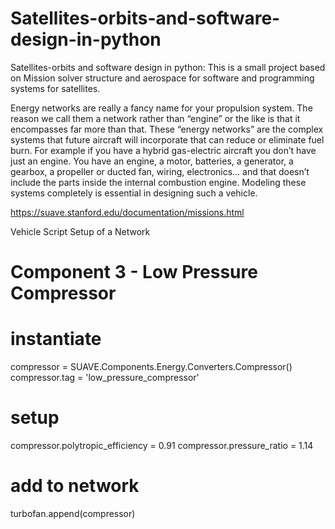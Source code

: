 # Satellites-orbits-and-software-design-in-python
Satellites-orbits and software design in python: This is a small project based on Mission solver structure and aerospace for software and programming systems for satellites.

Energy networks are really a fancy name for your propulsion system. The reason we call them a network rather than “engine” or the like is that it encompasses far more than that. These “energy networks” are the complex systems that future aircraft will incorporate that can reduce or eliminate fuel burn. For example if you have a hybrid gas-electric aircraft you don’t have just an engine. You have an engine, a motor, batteries, a generator, a gearbox, a propeller or ducted fan, wiring, electronics… and that doesn’t include the parts inside the internal combustion engine. Modeling these systems completely is essential in designing such a vehicle.

https://suave.stanford.edu/documentation/missions.html

Vehicle Script Setup of a Network

#  Component 3 - Low Pressure Compressor

# instantiate 
compressor = SUAVE.Components.Energy.Converters.Compressor()    
compressor.tag = 'low_pressure_compressor'

# setup
compressor.polytropic_efficiency = 0.91
compressor.pressure_ratio        = 1.14    

# add to network
turbofan.append(compressor)
